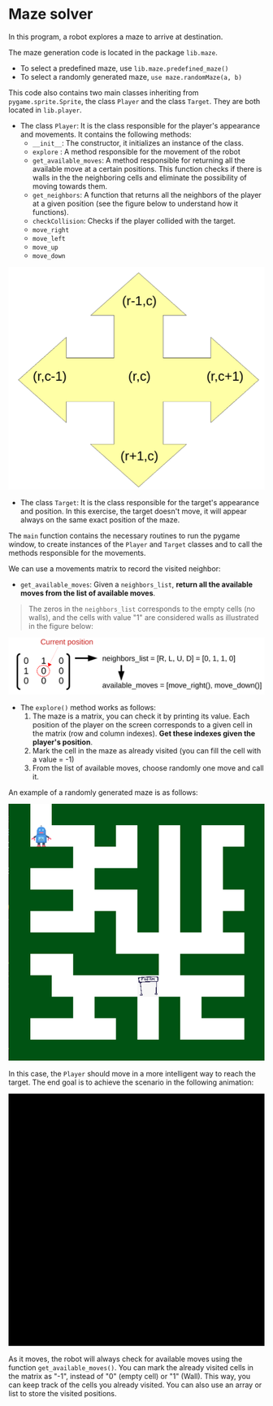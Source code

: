 # Maze solver

In this program, a robot explores a maze to arrive at destination. 

The maze generation code is located in the package `lib.maze`.
* To select a predefined maze, use `lib.maze.predefined_maze()`
* To select a randomly generated maze, `use maze.randomMaze(a, b)`


This code also contains two main classes inheriting from `pygame.sprite.Sprite`, the class `Player` and the class `Target`. They are both located in `lib.player`.

* The class `Player`: It is the class responsible for the player's appearance and movements. It contains the following methods:
  * `__init__`: The constructor, it initializes an instance of the class.
  * `explore` : A method responsible for the movement of the robot
  * `get_available_moves`: A method responsible for returning all the available move at a certain positions. This function checks if there is walls in the the neighboring cells and eliminate the possibility of moving towards them.
  * `get_neighbors`: A function that returns all the neighbors of the player at a given position (see the figure below to understand how it functions).
  * `checkCollision`: Checks if the player collided with the target.
  * `move_right`
  * `move_left`
  * `move_up`
  * `move_down`

![](graphics/directions.png)

* The class `Target`: It is the class responsible for the target's appearance and position. In this exercise, the target doesn't move, it will appear always on the same exact position of the maze.

The `main` function contains the necessary routines to run the pygame window, to create instances of the `Player` and `Target` classes and to call the methods responsible for the movements.

We can use a movements matrix to record the visited neighbor:

* `get_available_moves`: Given a `neighbors_list`, **return all the available moves from the list of available moves**.

> The zeros in the `neighbors_list` corresponds to the empty cells (no walls), and the cells with value "1" are considered walls as illustrated in the figure below:

![](graphics/matrix-move.png)


* The `explore()` method works as follows:
  1. The maze is a matrix,  you can check it by printing its value. Each position of the player on the screen corresponds to a given cell in the matrix (row and column indexes). **Get these indexes given the player's position**.
  2. Mark the cell in the maze as already visited (you can fill the cell with a value = -1)
  3. From the list of available moves, choose randomly one move and call it.

An example of a randomly generated maze is as follows:

![](graphics/maze.png)

In this case, the `Player` should move in a more intelligent way to reach the target. The end goal is to achieve the scenario in the following animation:

![](graphics/maze.gif)

As it moves, the robot will always check for available moves using the function `get_available_moves()`. You can mark the already visited cells in the matrix as "-1", instead of "0" (empty cell) or "1" (Wall). This way, you can keep track of the cells you already visited.
You can also use an array or list to store the visited positions.
